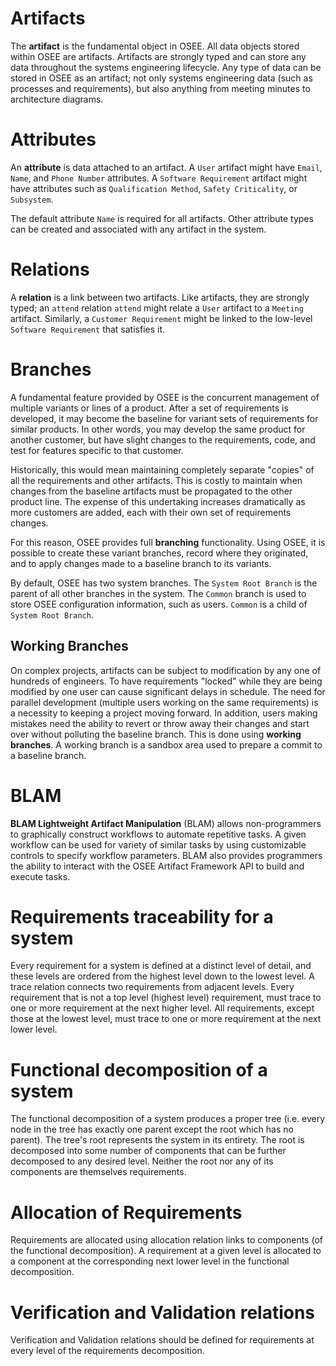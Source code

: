 # Artifacts

The **artifact** is the fundamental object in OSEE. All data objects
stored within OSEE are artifacts. Artifacts are strongly typed and can
store any data throughout the systems engineering lifecycle. Any type of
data can be stored in OSEE as an artifact; not only systems engineering
data (such as processes and requirements), but also anything from
meeting minutes to architecture diagrams.

# Attributes

An **attribute** is data attached to an artifact. A `User` artifact
might have `Email`, `Name`, and `Phone Number` attributes. A `Software
Requirement` artifact might have attributes such as `Qualification
Method`, `Safety Criticality`, or `Subsystem`.

The default attribute `Name` is required for all artifacts. Other
attribute types can be created and associated with any artifact in the
system.

# Relations

A **relation** is a link between two artifacts. Like artifacts, they are
strongly typed; an `attend` relation `attend` might relate a `User`
artifact to a `Meeting` artifact. Similarly, a `Customer Requirement`
might be linked to the low-level `Software Requirement` that satisfies
it.

# Branches

A fundamental feature provided by OSEE is the concurrent management of
multiple variants or lines of a product. After a set of requirements is
developed, it may become the baseline for variant sets of requirements
for similar products. In other words, you may develop the same product
for another customer, but have slight changes to the requirements, code,
and test for features specific to that customer.

Historically, this would mean maintaining completely separate "copies"
of all the requirements and other artifacts. This is costly to maintain
when changes from the baseline artifacts must be propagated to the other
product line. The expense of this undertaking increases dramatically as
more customers are added, each with their own set of requirements
changes.

For this reason, OSEE provides full **branching** functionality. Using
OSEE, it is possible to create these variant branches, record where they
originated, and to apply changes made to a baseline branch to its
variants.

By default, OSEE has two system branches. The `System Root Branch` is
the parent of all other branches in the system. The `Common` branch is
used to store OSEE configuration information, such as users. `Common` is
a child of `System Root Branch`.

## Working Branches

On complex projects, artifacts can be subject to modification by any one
of hundreds of engineers. To have requirements "locked" while they are
being modified by one user can cause significant delays in schedule. The
need for parallel development (multiple users working on the same
requirements) is a necessity to keeping a project moving forward. In
addition, users making mistakes need the ability to revert or throw away
their changes and start over without polluting the baseline branch. This
is done using **working branches**. A working branch is a sandbox area
used to prepare a commit to a baseline branch.

# BLAM

**BLAM Lightweight Artifact Manipulation** (BLAM) allows non-programmers
to graphically construct workflows to automate repetitive tasks. A given
workflow can be used for variety of similar tasks by using customizable
controls to specify workflow parameters. BLAM also provides programmers
the ability to interact with the OSEE Artifact Framework API to build
and execute tasks.

# Requirements traceability for a system

Every requirement for a system is defined at a distinct level of detail,
and these levels are ordered from the highest level down to the lowest
level. A trace relation connects two requirements from adjacent levels.
Every requirement that is not a top level (highest level) requirement,
must trace to one or more requirement at the next higher level. All
requirements, except those at the lowest level, must trace to one or
more requirement at the next lower level.

# Functional decomposition of a system

The functional decomposition of a system produces a proper tree (i.e.
every node in the tree has exactly one parent except the root which has
no parent). The tree's root represents the system in its entirety. The
root is decomposed into some number of components that can be further
decomposed to any desired level. Neither the root nor any of its
components are themselves requirements.

# Allocation of Requirements

Requirements are allocated using allocation relation links to components
(of the functional decomposition). A requirement at a given level is
allocated to a component at the corresponding next lower level in the
functional decomposition.

# Verification and Validation relations

Verification and Validation relations should be defined for requirements
at every level of the requirements decomposition.